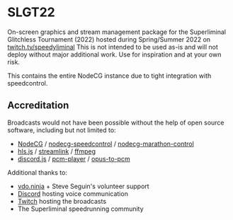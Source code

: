 # SLGT22

On-screen graphics and stream management package for the Superliminal Glitchless Tournament (2022) hosted during Spring/Summer 2022 on [twitch.tv/speedyliminal](https://twitch.tv/speedyliminal) This is not intended to be used as-is and will not deploy without major additional work. Use for inspiration and at your own risk.

This contains the entire NodeCG instance due to tight integration with speedcontrol.

## Accreditation

Broadcasts would not have been possible without the help of open source software, including but not limited to:

- [NodeCG](https://github.com/nodecg/nodecg) / [nodecg-speedcontrol](https://github.com/speedcontrol/nodecg-speedcontrol) / [nodecg-marathon-control](https://github.com/nicnacnic/nodecg-marathon-control)
- [hls.js](https://github.com/video-dev/hls.js/) / [streamlink](https://github.com/streamlink/streamlink) / [ffmpeg](https://github.com/FFmpeg/FFmpeg)
- [discord.js](https://github.com/discordjs/discord.js/) / [pcm-player](https://github.com/pkjy/pcm-player) / [opus-to-pcm](https://github.com/samirkumardas/opus-to-pcm)

Additional thanks to:
- [vdo.ninja](https://vdo.ninja/) + Steve Seguin's volunteer support
- [Discord](https://discord.com/) hosting voice communication
- [Twitch](https://www.twitch.tv/) hosting the broadcasts
- The Superliminal speedrunning community